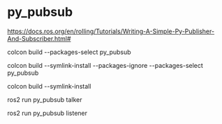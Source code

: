 # py_pubsub
https://docs.ros.org/en/rolling/Tutorials/Writing-A-Simple-Py-Publisher-And-Subscriber.html#

colcon build --packages-select py_pubsub

colcon build --symlink-install --packages-ignore --packages-select py_pubsub

colcon build --symlink-install

ros2 run py_pubsub talker


ros2 run py_pubsub listener